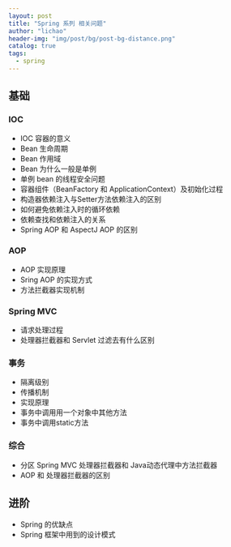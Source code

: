 ```yaml
---
layout: post
title: "Spring 系列 相关问题"
author: "lichao"
header-img: "img/post/bg/post-bg-distance.png"
catalog: true
tags:
  - spring
---
```


## 基础

### IOC

* IOC 容器的意义
* Bean 生命周期
* Bean 作用域
* Bean 为什么一般是单例
* 单例 bean 的线程安全问题
* 容器组件（BeanFactory 和 ApplicationContext）及初始化过程
* 构造器依赖注入与Setter方法依赖注入的区别
* 如何避免依赖注入时的循环依赖
* 依赖查找和依赖注入的关系
* Spring AOP 和 AspectJ AOP 的区别

### AOP

* AOP 实现原理
* Sring AOP 的实现方式
* 方法拦截器实现机制

### Spring MVC

* 请求处理过程
* 处理器拦截器和 Servlet 过滤去有什么区别

### 事务

* 隔离级别
* 传播机制
* 实现原理
* 事务中调用用一个对象中其他方法
* 事务中调用static方法

### 综合

* 分区 Spring MVC 处理器拦截器和 Java动态代理中方法拦截器
* AOP 和 处理器拦截器的区别

## 进阶

* Spring 的优缺点
* Spring 框架中用到的设计模式
